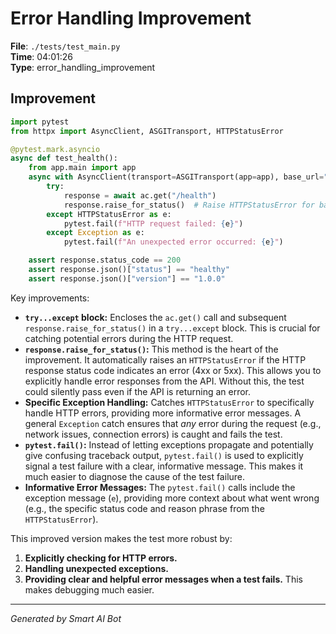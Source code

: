 # Error Handling Improvement

**File**: `./tests/test_main.py`  
**Time**: 04:01:26  
**Type**: error_handling_improvement

## Improvement

```python
import pytest
from httpx import AsyncClient, ASGITransport, HTTPStatusError

@pytest.mark.asyncio
async def test_health():
    from app.main import app
    async with AsyncClient(transport=ASGITransport(app=app), base_url="http://test") as ac:
        try:
            response = await ac.get("/health")
            response.raise_for_status()  # Raise HTTPStatusError for bad responses (4xx or 5xx)
        except HTTPStatusError as e:
            pytest.fail(f"HTTP request failed: {e}")
        except Exception as e:
            pytest.fail(f"An unexpected error occurred: {e}")

    assert response.status_code == 200
    assert response.json()["status"] == "healthy"
    assert response.json()["version"] == "1.0.0"
```

Key improvements:

* **`try...except` block:**  Encloses the `ac.get()` call and subsequent `response.raise_for_status()` in a `try...except` block. This is crucial for catching potential errors during the HTTP request.
* **`response.raise_for_status()`:** This method is the heart of the improvement.  It automatically raises an `HTTPStatusError` if the HTTP response status code indicates an error (4xx or 5xx). This allows you to explicitly handle error responses from the API.  Without this, the test could silently pass even if the API is returning an error.
* **Specific Exception Handling:** Catches `HTTPStatusError` to specifically handle HTTP errors, providing more informative error messages. A general `Exception` catch ensures that *any* error during the request (e.g., network issues, connection errors) is caught and fails the test.
* **`pytest.fail()`:**  Instead of letting exceptions propagate and potentially give confusing traceback output,  `pytest.fail()` is used to explicitly signal a test failure with a clear, informative message. This makes it much easier to diagnose the cause of the test failure.
* **Informative Error Messages:** The `pytest.fail()` calls include the exception message (`e`), providing more context about what went wrong (e.g., the specific status code and reason phrase from the `HTTPStatusError`).

This improved version makes the test more robust by:

1.  **Explicitly checking for HTTP errors.**
2.  **Handling unexpected exceptions.**
3.  **Providing clear and helpful error messages when a test fails.** This makes debugging much easier.

---
*Generated by Smart AI Bot*
